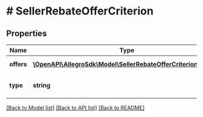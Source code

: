 # # SellerRebateOfferCriterion

## Properties

Name | Type | Description | Notes
------------ | ------------- | ------------- | -------------
**offers** | [**\OpenAPI\AllegroSdk\Model\SellerRebateOfferCriterionOffers[]**](SellerRebateOfferCriterionOffers.md) | Set of offers – only if &#x60;type&#x60; is &#x60;CONTAINS_OFFERS&#x60; | [optional]
**type** | **string** | Criteria type: CONTAINS_OFFERS or OFFERS_ASSIGNED_EXTERNALLY |

[[Back to Model list]](../../README.md#models) [[Back to API list]](../../README.md#endpoints) [[Back to README]](../../README.md)
